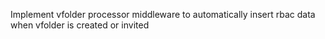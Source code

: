Implement vfolder processor middleware to automatically insert rbac data when vfolder is created or invited
